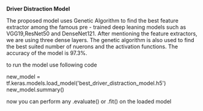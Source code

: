 **Driver Distraction Model**

The proposed model uses Genetic Algorithm to find the best feature extractor among the famous pre - trained deep leaning models such as VGG19,ResNet50 and DenseNet121.
After mentioning the feature extractors, we are using three dense layers. The genetic algorithm is also used to find the best suited number of nuerons and the activation functions. The accuracy of the model is 97.3%.

to run the model use following code 

new_model = tf.keras.models.load_model('best_driver_distraction_model.h5')
new_model.summary()

now you can perform any .evaluate() or .fit() on the loaded model
